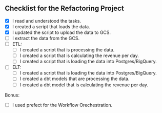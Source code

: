 ## Checklist for the Refactoring Project

<!-- If you are done with a topic mark the checkboxes with an `x` (like `[x]`) -->

- [x] I read and understood the tasks.
- [x] I created a script that loads the data.
- [x] I updated the script to upload the data to GCS.
- [ ] I extract the data from the GCS.
- [ ] ETL:
    - [ ] I created a script that is processing the data.
    - [ ] I created a script that is calculating the revenue per day.
    - [ ] I created a script that is loading the data into Postgres/BigQuery.
- [ ] ELT:
    - [ ] I created a script that is loading the data into Postgres/BigQuery.
    - [ ] I created a dbt models that are processing the data.
    - [ ] I created a dbt model that is calculating the revenue per day.

Bonus:
- [ ] I used prefect for the Workflow Orechestration.
